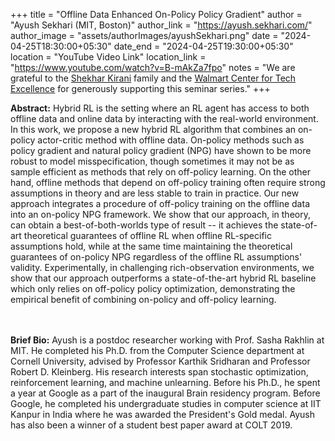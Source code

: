 +++
title = "Offline Data Enhanced On-Policy Policy Gradient"
author = "Ayush Sekhari (MIT, Boston)"
author_link = "https://ayush.sekhari.com/"
author_image = "assets/authorImages/ayushSekhari.png"
date = "2024-04-25T18:30:00+05:30"
date_end = "2024-04-25T19:30:00+05:30"
location = "YouTube Video Link"
location_link = "https://www.youtube.com/watch?v=B-mAkZa7fpo"
notes = "We are grateful to the <a href = "https://www.accel.com/people/shekhar-kirani" target= "_blank">Shekhar Kirani</a> family and the <a href = "https://www.csa.iisc.ac.in/cfe-walmart/" target= "_blank">Walmart Center for Tech Excellence</a> for generously supporting this seminar series."
+++

<b>Abstract:</b>
Hybrid RL is the setting where an RL agent has access to both offline data and online data
by interacting with the real-world environment. In this work, we propose a new hybrid RL
algorithm that combines an on-policy actor-critic method with offline data. On-policy methods
such as policy gradient and natural policy gradient (NPG) have shown to be more robust to model
misspecification, though sometimes it may not be as sample efficient as methods that rely
on off-policy learning. On the other hand, offline methods that depend on off-policy training
often require strong assumptions in theory and are less stable to train in practice. Our
new approach integrates a procedure of off-policy training on the offline data into an
on-policy NPG framework. We show that our approach, in theory, can obtain a best-of-both-worlds
type of result -- it achieves the state-of-art theoretical guarantees of offline RL when offline
RL-specific assumptions hold, while at the same time maintaining the theoretical guarantees of
on-policy NPG regardless of the offline RL assumptions' validity. Experimentally, in challenging
rich-observation environments, we show that our approach outperforms a state-of-the-art hybrid
RL baseline which only relies on off-policy policy optimization, demonstrating the empirical
benefit of combining on-policy and off-policy learning. 

<br><br>
<b>Brief Bio:</b>  Ayush is a postdoc researcher working with Prof. Sasha Rakhlin at MIT. He completed his Ph.D. from the Computer Science department at Cornell University, advised by Professor Karthik Sridharan and Professor Robert D. Kleinberg. His research interests span stochastic optimization, reinforcement learning, and machine unlearning. Before his Ph.D., he spent a year at Google as a part of the inaugural Brain residency program. Before Google, he completed his undergraduate studies in computer science at IIT Kanpur in India where he was awarded the President's Gold medal. Ayush has also been a winner of a student best paper award at COLT 2019. 
